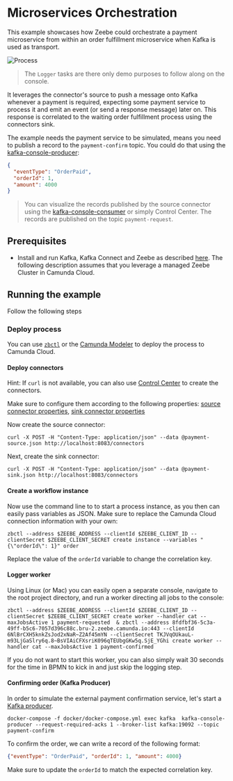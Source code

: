 # Microservices Orchestration

This example showcases how Zeebe could orchestrate a payment microservice from within an order fulfillment microservice when Kafka is used as transport.

![Process](order-microservices-orchestration.png)


> The `Logger` tasks are there only demo purposes to follow along on the console.

It leverages the connector's source to push a message onto Kafka whenever a payment is required, expecting some payment service to process it and emit an event (or send a response message) later on. This response is correlated to the waiting order fulfillment process using the connectors sink.

The example needs the payment service to be simulated, means you need to publish a record to the `payment-confirm` topic. You could do that using the [kafka-console-producer](https://kafka.apache.org/quickstart#quickstart_send):

```json
{
  "eventType": "OrderPaid",
  "orderId": 1,
  "amount": 4000
}
```

> You can visualize the records published by the source connector using the [kafka-console-consumer](https://kafka.apache.org/quickstart#quickstart_consume)
  or simply Control Center. The records are published on the topic `payment-request`.

## Prerequisites

* Install and run Kafka, Kafka Connect and Zeebe as described [here](https://github.com/zeebe-io/kafka-connect-zeebe/tree/master/examples#setup). The following description assumes that you leverage a managed Zeebe Cluster in Camunda Cloud.

## Running the example

Follow the following steps


### Deploy process

You can use [`zbctl`](https://github.com/zeebe-io/zeebe/releases) or the [Camunda Modeler](https://camunda.com/download/modeler/) to deploy the process to Camunda Cloud.


#### Deploy connectors

Hint: If `curl` is not available, you can also use [Control Center](http://localhost:9021) to create the connectors.

Make sure to configure them according to the following properties: [source connector properties](source-payment.json), [sink connector properties](sink-payment.json)

Now create the source connector:
```shell
curl -X POST -H "Content-Type: application/json" --data @payment-source.json http://localhost:8083/connectors
```

Next, create the sink connector:

```
curl -X POST -H "Content-Type: application/json" --data @payment-sink.json http://localhost:8083/connectors
```

#### Create a workflow instance

Now use the command line to to start a process instance, as you then can easily pass variables as JSON. Make sure to replace the Camunda Cloud connection information with your own:

```shell
zbctl --address $ZEEBE_ADDRESS --clientId $ZEEBE_CLIENT_ID --clientSecret $ZEEBE_CLIENT_SECRET create instance --variables "{\"orderId\": 1}" order
```

Replace the value of the `orderId` variable to change the correlation key.

#### Logger worker

Using Linux (or Mac) you can easily open a separate console, navigate to the root project directory, and run a worker directing all jobs to the console:

```shell
zbctl --address $ZEEBE_ADDRESS --clientId $ZEEBE_CLIENT_ID --clientSecret $ZEEBE_CLIENT_SECRET create worker --handler cat --maxJobsActive 1 payment-requested  & zbctl --address 8fdfbf36-5c3a-49ff-b5c6-7057d396c88c.bru-2.zeebe.camunda.io:443 --clientId 6NlBrCXH5knkZsJod2xNaR~Z2Af45mYN --clientSecret TKJVqOUkauL-m93LjGaSlry6q.8~BsVIAiCFXsriK096qTEUbgGKw5q.SjE_YGhi create worker --handler cat --maxJobsActive 1 payment-confirmed
```

If you do not want to start this worker, you can also simply wait 30 seconds for the time in BPMN to kick in and just skip the logging step.

#### Confirming order (Kafka Producer)

In order to simulate the external payment confirmation service, let's start a
[Kafka producer](https://kafka.apache.org/quickstart#quickstart_send).

```shell
docker-compose -f docker/docker-compose.yml exec kafka  kafka-console-producer --request-required-acks 1 --broker-list kafka:19092 --topic payment-confirm
```

To confirm the order, we can write a record of the following format:

```json
{"eventType": "OrderPaid", "orderId": 1, "amount": 4000}
```

Make sure to update the `orderId` to match the expected correlation key.
